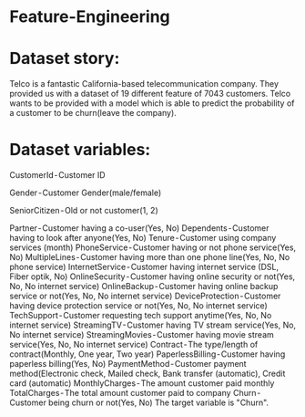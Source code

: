 # Feature-Engineering


# Dataset story:
Telco is a fantastic California-based telecommunication company. They provided us with a dataset of 19 different feature of 7043 customers. Telco wants to be provided with a model which is able to predict the probability of a customer to be churn(leave the company).

# Dataset variables:
CustomerId - Customer ID

Gender - Customer Gender(male/female)

SeniorCitizen - Old or not customer(1, 2)

Partner - Customer having a co-user(Yes, No)
Dependents - Customer having to look after anyone(Yes, No)
Tenure - Customer using company services (month)
PhoneService - Customer having or not phone service(Yes, No)
MultipleLines - Customer having more than one phone line(Yes, No, No phone service)
InternetService - Customer having internet service (DSL, Fiber optik, No)
OnlineSecurity - Customer having online security or not(Yes, No, No internet service)
OnlineBackup - Customer having online backup service or not(Yes, No, No internet service)
DeviceProtection - Customer having device protection service or not(Yes, No, No internet service)
TechSupport - Customer requesting tech support anytime(Yes, No, No internet service)
StreamingTV - Customer having TV stream service(Yes, No, No internet service)
StreamingMovies - Customer having movie stream service(Yes, No, No internet service)
Contract - The type/length of contract(Monthly, One year, Two year)
PaperlessBilling - Customer having paperless billing(Yes, No)
PaymentMethod - Customer payment method(Electronic check, Mailed check, Bank transfer (automatic), Credit card (automatic)
MonthlyCharges - The amount customer paid monthly
TotalCharges - The total amount customer paid to company
Churn - Customer being churn or not(Yes, No)
The target variable is "Churn".
